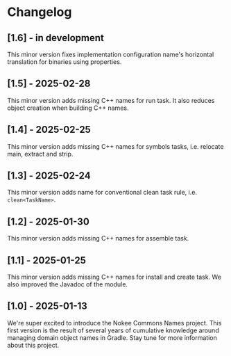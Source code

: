 # Changelog

## [1.6] - in development

This minor version fixes implementation configuration name's horizontal translation for binaries using properties.

## [1.5] - 2025-02-28

This minor version adds missing C++ names for run task.
It also reduces object creation when building C++ names.

## [1.4] - 2025-02-25

This minor version adds missing C++ names for symbols tasks, i.e. relocate main, extract and strip.

## [1.3] - 2025-02-24

This minor version adds name for conventional clean task rule, i.e. `clean<TaskName>`.

## [1.2] - 2025-01-30

This minor version adds missing C++ names for assemble task.

## [1.1] - 2025-01-25

This minor version adds missing C++ names for install and create task.
We also improved the Javadoc of the module.

## [1.0] - 2025-01-13

We're super excited to introduce the Nokee Commons Names project.
This first version is the result of several years of cumulative knowledge around managing domain object names in Gradle.
Stay tune for more information about this project.
